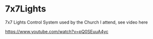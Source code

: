 # 7x7Lights
7x7 Lights Control System used by the Church I attend, see video here 

https://www.youtube.com/watch?v=pQ0SEuuA4yc 
